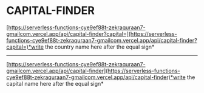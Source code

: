 # CAPITAL-FINDER

[https://serverless-functions-cye9ef88t-zekraquraan7-gmailcom.vercel.app/api/capital-finder?capital=](https://serverless-functions-cye9ef88t-zekraquraan7-gmailcom.vercel.app/api/capital-finder?capital=)*write the country name here after the equal sign*

**************
[https://serverless-functions-cye9ef88t-zekraquraan7-gmailcom.vercel.app/api/capital-finder](https://serverless-functions-cye9ef88t-zekraquraan7-gmailcom.vercel.app/api/capital-finder)*write the capital name here after the equal sign*

